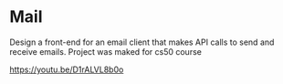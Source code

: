 # Mail
Design a front-end for an email client that makes API calls to send and receive emails.
Project was maked for cs50 course

https://youtu.be/D1rALVL8b0o
